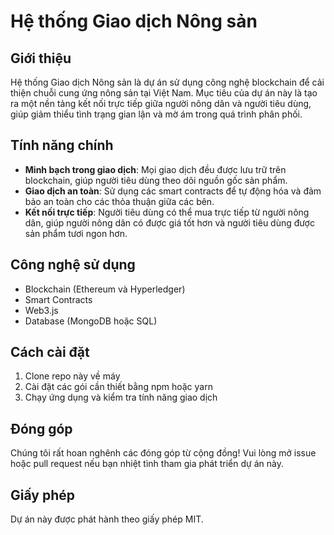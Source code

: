 # Hệ thống Giao dịch Nông sản

## Giới thiệu
Hệ thống Giao dịch Nông sản là dự án sử dụng công nghệ blockchain để cải thiện chuỗi cung ứng nông sản tại Việt Nam. Mục tiêu của dự án này là tạo ra một nền tảng kết nối trực tiếp giữa người nông dân và người tiêu dùng, giúp giảm thiểu tình trạng gian lận và mờ ám trong quá trình phân phối.

## Tính năng chính
- **Minh bạch trong giao dịch**: Mọi giao dịch đều được lưu trữ trên blockchain, giúp người tiêu dùng theo dõi nguồn gốc sản phẩm.
- **Giao dịch an toàn**: Sử dụng các smart contracts để tự động hóa và đảm bảo an toàn cho các thỏa thuận giữa các bên.
- **Kết nối trực tiếp**: Người tiêu dùng có thể mua trực tiếp từ người nông dân, giúp người nông dân có được giá tốt hơn và người tiêu dùng được sản phẩm tươi ngon hơn.

## Công nghệ sử dụng
- Blockchain (Ethereum và Hyperledger)
- Smart Contracts
- Web3.js
- Database (MongoDB hoặc SQL)

## Cách cài đặt
1. Clone repo này về máy
2. Cài đặt các gói cần thiết bằng npm hoặc yarn
3. Chạy ứng dụng và kiểm tra tính năng giao dịch

## Đóng góp
Chúng tôi rất hoan nghênh các đóng góp từ cộng đồng! Vui lòng mở issue hoặc pull request nếu bạn nhiệt tình tham gia phát triển dự án này.

## Giấy phép
Dự án này được phát hành theo giấy phép MIT.